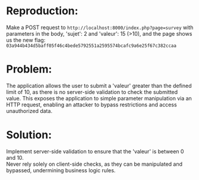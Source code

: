 # Reproduction:  
Make a POST request to `http://localhost:8000/index.php?page=survey` with parameters in the body, 'sujet': 2 and 'valeur': 15 (>10), and the page shows us the new flag:  
`03a944b434d5baff05f46c4bede5792551a2595574bcafc9a6e25f67c382ccaa`  

# Problem:  
The application allows the user to submit a 'valeur' greater than the defined limit of 10, as there is no server-side validation to check the submitted value. This exposes the application to simple parameter manipulation via an HTTP request, enabling an attacker to bypass restrictions and access unauthorized data.

# Solution:  
Implement server-side validation to ensure that the 'valeur' is between 0 and 10.  
Never rely solely on client-side checks, as they can be manipulated and bypassed, undermining business logic rules.